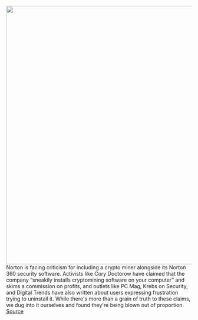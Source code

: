 <img src='https://cdn.vox-cdn.com/thumbor/jLe6bD0K8ga0bKHdawdxcbPJjVA=/0x0:1024x768/1200x800/filters:focal(427x177:589x339)/cdn.vox-cdn.com/uploads/chorus_image/image/70359841/image.0.png' width='700px' /><br/>
Norton is facing criticism for including a crypto miner alongside its Norton 360 security software. Activists like Cory Doctorow have claimed that the company “sneakily installs cryptomining software on your computer” and skims a commission on profits, and outlets like PC Mag, Krebs on Security, and Digital Trends have also written about users expressing frustration trying to uninstall it. While there's more than a grain of truth to these claims, we dug into it ourselves and found they're being blown out of proportion.
<a href='https://www.theverge.com/2022/1/7/22869528/norton-crypto-miner-security-software-reaction'> Source <a/>
